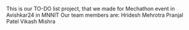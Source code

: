 This is our TO-DO list project, that we made for Mechathon event in Avishkar24 in MNNIT
Our team members are:
Hridesh Mehrotra
Pranjal Patel
Vikash Mishra
